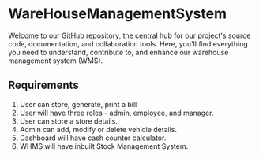 # WareHouseManagementSystem
Welcome to our GitHub repository, the central hub for our project's source code, documentation, and collaboration tools. Here, you'll find everything you need to understand, contribute to, and enhance our warehouse management system (WMS).
## Requirements
1. User can store, generate, print a bill
2. User will have three roles - admin, employee, and manager.
3. User can store a store details.
4. Admin can add, modify or delete vehicle details.
5. Dashboard will have cash counter calculator.
6. WHMS will have inbuilt Stock Management System.
